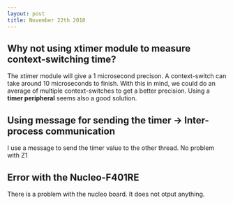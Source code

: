```yaml
---
layout: post
title: November 22th 2018
---
```


## Why not using xtimer module to measure context-switching time?

The xtimer module will give a 1 microsecond precison. A context-switch can take around 10 microseconds to finish.
With this in mind, we could do an average of multiple context-switches to get a better precision.
Using a **timer peripheral** seems also a good solution.

## Using message for sending the timer -> Inter-process communication
I use a message to send the timer value to the other thread. No problem with Z1

## Error with the Nucleo-F401RE
There is a problem with the nucleo board. It does not otput anything.